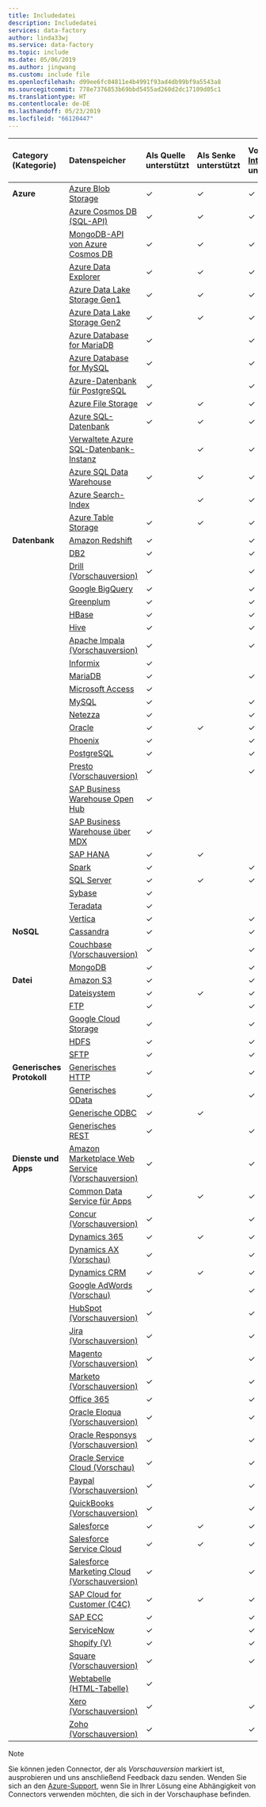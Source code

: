 ```yaml
---
title: Includedatei
description: Includedatei
services: data-factory
author: linda33wj
ms.service: data-factory
ms.topic: include
ms.date: 05/06/2019
ms.author: jingwang
ms.custom: include file
ms.openlocfilehash: d99ee6fc04811e4b4991f93ad4db99bf9a5543a8
ms.sourcegitcommit: 778e7376853b69bbd5455ad260d2dc17109d05c1
ms.translationtype: HT
ms.contentlocale: de-DE
ms.lasthandoff: 05/23/2019
ms.locfileid: "66120447"
---
```

| Category (Kategorie) | Datenspeicher | Als Quelle unterstützt | Als Senke unterstützt | Von [Azure-Integrationslaufzeit](../articles/data-factory/concepts-integration-runtime.md#azure-integration-runtime) unterstützt | Von [selbstgehosteter Integrationslaufzeit](../articles/data-factory/concepts-integration-runtime.md#self-hosted-integration-runtime) unterstützt |
|:--- |:--- |:--- |:--- |:--- |:--- |
| **Azure** |[Azure Blob Storage](../articles/data-factory/connector-azure-blob-storage.md) |✓ |✓ |✓ |✓  |
| &nbsp; |[Azure Cosmos DB (SQL-API)](../articles/data-factory/connector-azure-cosmos-db.md) |✓ |✓ |✓ |✓  |
| &nbsp; |[MongoDB-API von Azure Cosmos DB](../articles/data-factory/connector-azure-cosmos-db-mongodb-api.md) |✓ |✓ |✓ |✓  |
| &nbsp; |[Azure Data Explorer](../articles/data-factory/connector-azure-data-explorer.md) |✓ |✓ |✓ |✓ |
| &nbsp; |[Azure Data Lake Storage Gen1](../articles/data-factory/connector-azure-data-lake-store.md) |✓ |✓ |✓ |✓  |
| &nbsp; |[Azure Data Lake Storage Gen2](../articles/data-factory/connector-azure-data-lake-storage.md) |✓ |✓ |✓ |✓  |
| &nbsp; |[Azure Database for MariaDB](../articles/data-factory/connector-azure-database-for-mariadb.md) |✓ | |✓ |✓  |
| &nbsp; |[Azure Database for MySQL](../articles/data-factory/connector-azure-database-for-mysql.md) |✓ | |✓ |✓  |
| &nbsp; |[Azure-Datenbank für PostgreSQL](../articles/data-factory/connector-azure-database-for-postgresql.md) |✓ | |✓ |✓  |
| &nbsp; |[Azure File Storage](../articles/data-factory/connector-azure-file-storage.md) |✓ |✓ |✓ |✓  |
| &nbsp; |[Azure SQL-Datenbank](../articles/data-factory/connector-azure-sql-database.md) |✓ |✓ |✓ |✓  |
| &nbsp; |[Verwaltete Azure SQL-Datenbank-Instanz](../articles/data-factory/connector-azure-sql-database-managed-insance.md) | |✓ |✓ |✓  |
| &nbsp; |[Azure SQL Data Warehouse](../articles/data-factory/connector-azure-sql-data-warehouse.md) |✓ |✓ |✓ |✓  |
| &nbsp; |[Azure Search-Index](../articles/data-factory/connector-azure-search.md) | |✓ |✓ |✓  |
| &nbsp; |[Azure Table Storage](../articles/data-factory/connector-azure-table-storage.md) |✓ |✓ |✓ |✓  |
| **Datenbank** |[Amazon Redshift](../articles/data-factory/connector-amazon-redshift.md) |✓ | |✓ |✓  |
| &nbsp; |[DB2](../articles/data-factory/connector-db2.md) |✓ | |✓ |✓  |
| &nbsp; |[Drill (Vorschauversion)](../articles/data-factory/connector-drill.md) |✓ | |✓ |✓  |
| &nbsp; |[Google BigQuery](../articles/data-factory/connector-google-bigquery.md) |✓ | |✓ |✓  |
| &nbsp; |[Greenplum](../articles/data-factory/connector-greenplum.md) |✓ | |✓ |✓  |
| &nbsp; |[HBase](../articles/data-factory/connector-hbase.md) |✓ | |✓ |✓  |
| &nbsp; |[Hive](../articles/data-factory/connector-hive.md) |✓ | |✓ |✓  |
| &nbsp; |[Apache Impala (Vorschauversion)](../articles/data-factory/connector-impala.md) |✓ | |✓ |✓  |
| &nbsp; |[Informix](../articles/data-factory/connector-odbc.md#ibm-informix-source) |✓ | | |✓  |
| &nbsp; |[MariaDB](../articles/data-factory/connector-mariadb.md) |✓ | |✓ |✓  |
| &nbsp; |[Microsoft Access](../articles/data-factory/connector-odbc.md#microsoft-access-source) |✓ | | |✓  |
| &nbsp; |[MySQL](../articles/data-factory/connector-mysql.md) |✓ | |✓ |✓  |
| &nbsp; |[Netezza](../articles/data-factory/connector-netezza.md) |✓ | |✓ |✓  |
| &nbsp; |[Oracle](../articles/data-factory/connector-oracle.md) |✓ |✓ |✓ |✓  |
| &nbsp; |[Phoenix](../articles/data-factory/connector-phoenix.md) |✓ | |✓ |✓  |
| &nbsp; |[PostgreSQL](../articles/data-factory/connector-postgresql.md) |✓ | |✓ |✓  |
| &nbsp; |[Presto (Vorschauversion)](../articles/data-factory/connector-presto.md) |✓ | |✓ |✓  |
| &nbsp; |[SAP Business Warehouse Open Hub](../articles/data-factory/connector-sap-business-warehouse-open-hub.md) |✓ | | |✓  |
| &nbsp; |[SAP Business Warehouse über MDX](../articles/data-factory/connector-sap-business-warehouse.md) |✓ | | |✓  |
| &nbsp; |[SAP HANA](../articles/data-factory/connector-sap-hana.md) |✓ |✓ | |✓  |
| &nbsp; |[Spark](../articles/data-factory/connector-spark.md) |✓ | |✓ |✓  |
| &nbsp; |[SQL Server](../articles/data-factory/connector-sql-server.md) |✓ |✓ |✓ |✓  |
| &nbsp; |[Sybase](../articles/data-factory/connector-sybase.md) |✓ | | |✓  |
| &nbsp; |[Teradata](../articles/data-factory/connector-teradata.md) |✓ | | |✓  |
| &nbsp; |[Vertica](../articles/data-factory/connector-vertica.md) |✓ | |✓ |✓  |
| **NoSQL** |[Cassandra](../articles/data-factory/connector-cassandra.md) |✓ | |✓ |✓  |
| &nbsp; |[Couchbase (Vorschauversion)](../articles/data-factory/connector-couchbase.md) |✓ | |✓ |✓  |
| &nbsp; |[MongoDB](../articles/data-factory/connector-mongodb.md) |✓ | |✓ |✓  |
| **Datei** |[Amazon S3](../articles/data-factory/connector-amazon-simple-storage-service.md) |✓ | |✓ |✓  |
| &nbsp; |[Dateisystem](../articles/data-factory/connector-file-system.md) |✓ |✓ |✓ |✓  |
| &nbsp; |[FTP](../articles/data-factory/connector-ftp.md) |✓ | |✓ |✓  |
| &nbsp; |[Google Cloud Storage](../articles/data-factory/connector-google-cloud-storage.md) |✓ | |✓ |✓  |
| &nbsp; |[HDFS](../articles/data-factory/connector-hdfs.md) |✓ | |✓ |✓  |
| &nbsp; |[SFTP](../articles/data-factory/connector-sftp.md) |✓ | |✓ |✓  |
| **Generisches Protokoll** |[Generisches HTTP](../articles/data-factory/connector-http.md) |✓ | |✓ |✓  |
| &nbsp; |[Generisches OData](../articles/data-factory/connector-odata.md) |✓ | |✓ |✓  |
| &nbsp; |[Generische ODBC](../articles/data-factory/connector-odbc.md) |✓ |✓ | |✓  |
| &nbsp; |[Generisches REST](../articles/data-factory/connector-rest.md) |✓ | |✓ |✓  |
| **Dienste und Apps** |[Amazon Marketplace Web Service (Vorschauversion)](../articles/data-factory/connector-amazon-marketplace-web-service.md) |✓ | |✓ |✓  |
| &nbsp; |[Common Data Service für Apps](../articles/data-factory/connector-dynamics-crm-office-365.md) |✓ |✓ |✓ |✓  |
| &nbsp; |[Concur (Vorschauversion)](../articles/data-factory/connector-concur.md) |✓ | |✓ |✓  |
| &nbsp; |[Dynamics 365](../articles/data-factory/connector-dynamics-crm-office-365.md) |✓ |✓ |✓ |✓  |
| &nbsp; |[Dynamics AX (Vorschau)](../articles/data-factory/connector-dynamics-ax.md) |✓ | |✓ |✓  |
| &nbsp; |[Dynamics CRM](../articles/data-factory/connector-dynamics-crm-office-365.md) |✓ |✓ |✓ |✓  |
| &nbsp; |[Google AdWords (Vorschau)](../articles/data-factory/connector-google-adwords.md) |✓ | |✓ |✓  |
| &nbsp; |[HubSpot (Vorschauversion)](../articles/data-factory/connector-hubspot.md) |✓ | |✓ |✓  |
| &nbsp; |[Jira (Vorschauversion)](../articles/data-factory/connector-jira.md) |✓ | |✓ |✓  |
| &nbsp; |[Magento (Vorschauversion)](../articles/data-factory/connector-magento.md) |✓ | |✓ |✓  |
| &nbsp; |[Marketo (Vorschauversion)](../articles/data-factory/connector-marketo.md) |✓ | |✓ |✓  |
| &nbsp; |[Office 365](../articles/data-factory/connector-office-365.md) |✓ | |✓ |✓  |
| &nbsp; |[Oracle Eloqua (Vorschauversion)](../articles/data-factory/connector-oracle-eloqua.md) |✓ | |✓ |✓  |
| &nbsp; |[Oracle Responsys (Vorschauversion)](../articles/data-factory/connector-oracle-responsys.md) |✓ | |✓ |✓  |
| &nbsp; |[Oracle Service Cloud (Vorschau)](../articles/data-factory/connector-oracle-service-cloud.md) |✓ | |✓ |✓  |
| &nbsp; |[Paypal (Vorschauversion)](../articles/data-factory/connector-paypal.md) |✓ | |✓ |✓  |
| &nbsp; |[QuickBooks (Vorschauversion)](../articles/data-factory/connector-quickbooks.md) |✓ | |✓ |✓  |
| &nbsp; |[Salesforce](../articles/data-factory/connector-salesforce.md) |✓ |✓ |✓ |✓  |
| &nbsp; |[Salesforce Service Cloud](../articles/data-factory/connector-salesforce.md) |✓ |✓ |✓ |✓  |
| &nbsp; |[Salesforce Marketing Cloud (Vorschauversion)](../articles/data-factory/connector-salesforce-marketing-cloud.md) |✓ | |✓ |✓  |
| &nbsp; |[SAP Cloud for Customer (C4C)](../articles/data-factory/connector-sap-cloud-for-customer.md) |✓ |✓ |✓ |✓  |
| &nbsp; |[SAP ECC](../articles/data-factory/connector-sap-ecc.md) |✓ | |✓ |✓ |
| &nbsp; |[ServiceNow](../articles/data-factory/connector-servicenow.md) |✓ | |✓ |✓  |
| &nbsp; |[Shopify (V)](../articles/data-factory/connector-shopify.md) |✓ | |✓ |✓  |
| &nbsp; |[Square (Vorschauversion)](../articles/data-factory/connector-square.md) |✓ | |✓ |✓  |
| &nbsp; |[Webtabelle (HTML-Tabelle)](../articles/data-factory/connector-web-table.md) |✓ | | |✓  |
| &nbsp; |[Xero (Vorschauversion)](../articles/data-factory/connector-xero.md) |✓ | |✓ |✓  |
| &nbsp; |[Zoho (Vorschauversion)](../articles/data-factory/connector-zoho.md) |✓ | |✓ |✓  |

> [!NOTE]
> Sie können jeden Connector, der als *Vorschauversion* markiert ist, ausprobieren und uns anschließend Feedback dazu senden.  Wenden Sie sich an den [Azure-Support](https://azure.microsoft.com/support/), wenn Sie in Ihrer Lösung eine Abhängigkeit von Connectors verwenden möchten, die sich in der Vorschauphase befinden.

